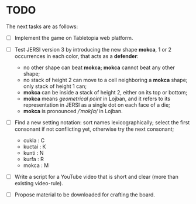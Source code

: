 # TODO
The next tasks are as follows:

- [ ] Implement the game on Tabletopia web platform.
- [ ] Test JERSI version 3 by introducing the new shape **mokca**, 1 or 2 occurrences in each color, that acts as a **defender**:

  * no other shape can beat **mokca**; **mokca** cannot beat any other shape;
  * no stack of height 2 can move to a cell neighboring a **mokca** shape; only stack of height 1 can;
  * **mokca** can be inside a stack of height 2, either on its top or bottom;
  * **mokca** means *geometrical point* in Lojban, and it refers to its representation in JERSI as a single dot on each face of a die;
  * **mokca** is pronounced */ˈmokʃa/* in Lojban.
- [ ] Find a new setting notation: sort names lexicographically; select the first consonant if not conflicting yet, otherwise try the next consonant; 
  * cukla : C
  * kuctai : K
  * kunti : N
  * kurfa : R
  * mokca : M
- [ ] Write a script for a YouTube video that is short and clear (more than existing video-rule).
- [ ] Propose material to be downloaded for crafting the board.
